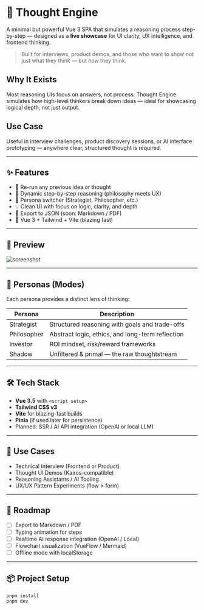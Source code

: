 # 🧠 Thought Engine

A minimal but powerful Vue 3 SPA that simulates a reasoning process step-by-step — designed as a **live showcase** for UI clarity, UX intelligence, and frontend thinking.

> Built for interviews, product demos, and those who want to show not just what they think — but *how* they think.

## Why It Exists

Most reasoning UIs focus on answers, not process. Thought Engine simulates how high-level thinkers break down ideas — ideal for showcasing logical depth, not just output.

## Use Case

Useful in interview challenges, product discovery sessions, or AI interface prototyping — anywhere clear, structured thought is required.

---

## ✨ Features

- 🔁 Re-run any previous idea or thought
- 📜 Dynamic step-by-step reasoning (philosophy meets UX)
- 🧩 Persona switcher (Strategist, Philosopher, etc.)
- 💡 Clean UI with focus on logic, clarity, and depth
- 💾 Export to JSON (soon: Markdown / PDF)
- 🚀 Vue 3 + Tailwind + Vite (blazing fast)

---

## 📸 Preview

![screenshot](./screenshot.png)

---

## 🧠 Personas (Modes)

Each persona provides a distinct lens of thinking:

| Persona     | Description                                      |
|-------------|--------------------------------------------------|
| Strategist  | Structured reasoning with goals and trade-offs   |
| Philosopher | Abstract logic, ethics, and long-term reflection |
| Investor    | ROI mindset, risk/reward frameworks               |
| Shadow      | Unfiltered & primal — the raw thoughtstream      |

---

## 🛠️ Tech Stack

- **Vue 3.5** with `<script setup>`
- **Tailwind CSS v3**
- **Vite** for blazing-fast builds
- **Pinia** (if used later for persistence)
- Planned: SSR / AI API integration (OpenAI or local LLM)

---

## 🧪 Use Cases

- Technical Interview (Frontend or Product)
- Thought UI Demos (Kairos-compatible)
- Reasoning Assistants / AI Tooling
- UX/UX Pattern Experiments (flow > form)

---

## 🚧 Roadmap

- [ ] Export to Markdown / PDF
- [ ] Typing animation for steps
- [ ] Realtime AI response integration (OpenAI / Local)
- [ ] Flowchart visualization (VueFlow / Mermaid)
- [ ] Offline mode with localStorage

---

## 📦 Project Setup

```bash
pnpm install
pnpm dev
